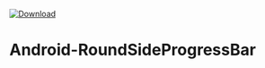 
[![Download](https://api.bintray.com/packages/oscarcreator/RoundSideProgressBar/com.oscarcreator%3Aroundsideprogressbar/images/download.svg) ](https://bintray.com/oscarcreator/RoundSideProgressBar/com.oscarcreator%3Aroundsideprogressbar/_latestVersion)
# Android-RoundSideProgressBar


